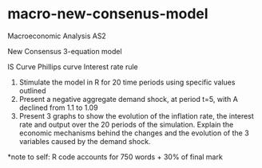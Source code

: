 # macro-new-consenus-model

Macroeconomic Analysis AS2

New Consensus 3-equation model

IS Curve 
Phillips curve 
Interest rate rule

1) Stimulate the model in R for 20 time periods using specific values outlined
2) Present a negative aggregate demand shock, at period t=5, with A declined from 1.1 to 1.09
3) Present 3 graphs to show the evolution of the inflation rate, the interest rate and output over the 20 periods of the simulation. Explain the economic mechanisms behind the changes and the evolution of the 3 variables caused by the demand shock. 

*note to self: R code accounts for 750 words + 30% of final mark

